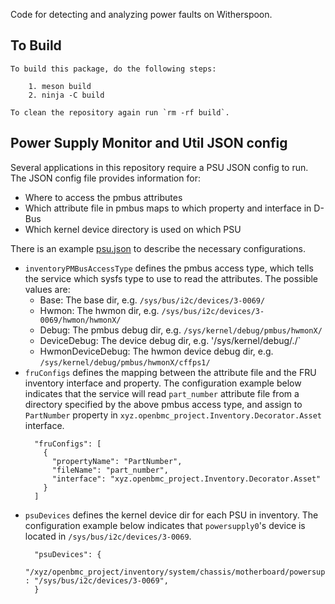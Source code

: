 Code for detecting and analyzing power faults on Witherspoon.

## To Build
```
To build this package, do the following steps:

    1. meson build
    2. ninja -C build

To clean the repository again run `rm -rf build`.
```

## Power Supply Monitor and Util JSON config

Several applications in this repository require a PSU JSON config to run.
The JSON config file provides information for:
* Where to access the pmbus attributes
* Which attribute file in pmbus maps to which property and interface in D-Bus
* Which kernel device directory is used on which PSU

There is an example [psu.json](example/psu.json) to describe the necessary
configurations.

* `inventoryPMBusAccessType` defines the pmbus access type, which tells the
   service which sysfs type to use to read the attributes.
   The possible values are:
   * Base: The base dir, e.g. `/sys/bus/i2c/devices/3-0069/`
   * Hwmon: The hwmon dir, e.g. `/sys/bus/i2c/devices/3-0069/hwmon/hwmonX/`
   * Debug: The pmbus debug dir, e.g. `/sys/kernel/debug/pmbus/hwmonX/`
   * DeviceDebug: The device debug dir, e.g. '/sys/kernel/debug/<driver>.<instance>/`
   * HwmonDeviceDebug: The hwmon device debug dir, e.g. `/sys/kernel/debug/pmbus/hwmonX/cffps1/`
* `fruConfigs` defines the mapping between the attribute file and the FRU
   inventory interface and property.
   The configuration example below indicates that the service will read
   `part_number` attribute file from a directory specified by the above pmbus
   access type, and assign to `PartNumber` property in
   `xyz.openbmc_project.Inventory.Decorator.Asset` interface.
   ```
     "fruConfigs": [
       {
         "propertyName": "PartNumber",
         "fileName": "part_number",
         "interface": "xyz.openbmc_project.Inventory.Decorator.Asset"
       }
     ]
   ```
* `psuDevices` defines the kernel device dir for each PSU in inventory.
   The configuration example below indicates that `powersupply0`'s device is
   located in `/sys/bus/i2c/devices/3-0069`.
   ```
     "psuDevices": {
       "/xyz/openbmc_project/inventory/system/chassis/motherboard/powersupply0" : "/sys/bus/i2c/devices/3-0069",
     }
   ```
